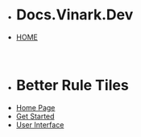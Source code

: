 * # **Docs.Vinark.Dev**  <!-- {docsify-ignore} -->
* [HOME](./)

<br>

* # **Better Rule Tiles** <!-- {docsify-ignore} -->
* [Home Page](./better-rule-tiles/index)
* [Get Started](./better-rule-tiles/get-started)
* [User Interface](./better-rule-tiles/user-interface)

<br>

<!--
* # **Social Links**
* [Discord](https://discord.gg/DKpbVKk)
* [Youtube](https://www.youtube.com/channel/UCo-V8qAlHZWFRkUDCtc0cyQ)
* [Twitter](https://twitter.com/VinarkDev)
* [Itch.io](https://vinarkgames.itch.io/)
* [Google Play](https://play.google.com/store/apps/developer?id=Vinark+Games)
* [Website](https://vinark.dev/)
-->